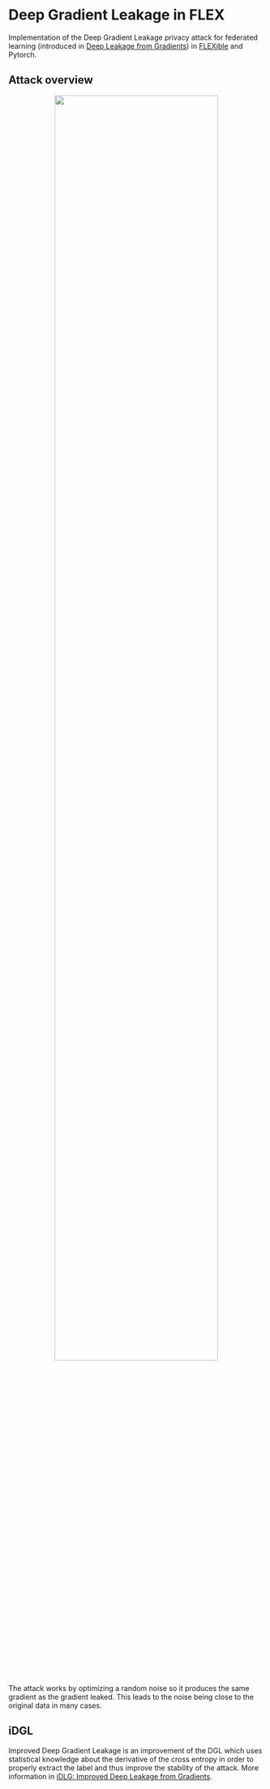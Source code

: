 # Deep Gradient Leakage in FLEX

Implementation of the Deep Gradient Leakage privacy attack for federated learning (introduced in [Deep Leakage from Gradients](https://arxiv.org/abs/1906.08935)) in [FLEXible](https://github.com/FLEXible-FL/FLEXible) and Pytorch.

## Attack overview
<p align="center">
    <img src="https://github.com/mit-han-lab/dlg/blob/master/assets/method.jpg?raw=true" width="80%" />
</p>

The attack works by optimizing a random noise so it produces the same gradient as the gradient leaked. This leads to the noise being close to the original data in many cases.

## iDGL

Improved Deep Gradient Leakage is an improvement of the DGL which uses statistical knowledge about the derivative of the cross entropy in order to properly extract the label and thus improve the stability of the attack. More information in [iDLG: Improved Deep Leakage from Gradients](https://arxiv.org/abs/2001.02610).